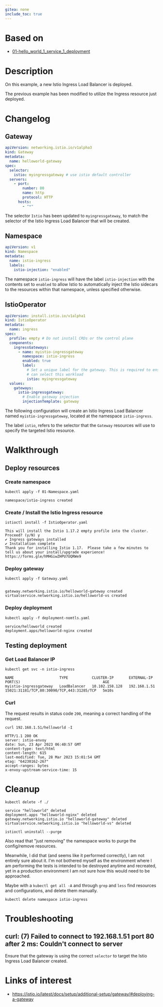 ```yaml
---
gitea: none
include_toc: true
---
```


# Based on

- [01-hello_world_1_service_1_deployment](../../01-Getting_Started/01-hello_world_1_service_1_deployment)

# Description

On this example, a new Istio Ingress Load Balancer is deployed.

The previous example has been modified to utilize the Ingress resource just deployed.


# Changelog

## Gateway

```yaml
apiVersion: networking.istio.io/v1alpha3
kind: Gateway
metadata:
  name: helloworld-gateway
spec:
  selector:
    istio: myingressgateway # use istio default controller
  servers:
    - port:
        number: 80
        name: http
        protocol: HTTP
      hosts:
        - "*"
```

The selector `Istio` has been updated to `myingressgateway`, to match the selector of the Istio Ingress Load Balancer that will be created.

## Namespace

```yaml
apiVersion: v1
kind: Namespace
metadata:
  name: istio-ingress
  labels:
    istio-injection: "enabled"
```

The namespace `istio-ingress` will have the label `istio-injection` with the contents set to `enabled` to allow Istio to automatically inject the Istio sidecars to the resources within that namespace, unless specified otherwise.

## IstioOperator

```yaml
apiVersion: install.istio.io/v1alpha1
kind: IstioOperator
metadata:
  name: ingress
spec:
  profile: empty # Do not install CRDs or the control plane
  components:
    ingressGateways:
      - name: myistio-ingressgateway
        namespace: istio-ingress
        enabled: true
        label:
          # Set a unique label for the gateway. This is required to ensure Gateways
          # can select this workload
          istio: myingressgateway
  values:
    gateways:
      istio-ingressgateway:
        # Enable gateway injection
        injectionTemplate: gateway
```

The following configuration will create an Istio Ingress Load Balancer named `myistio-ingressgateway`, located at the namespace `istio-ingress`.

The label `istio`, refers to the selector that the `Gateway` resources will use to specify the targeted Istio resource.

# Walkthrough

## Deploy resources

### Create namespace

```shell
kubectl apply -f 01-Namespace.yaml
```
```text
namespace/istio-ingress created
```

### Create / Install the Istio Ingress resource


```shell
istioctl install -f IstioOperator.yaml
```
```text
This will install the Istio 1.17.2 empty profile into the cluster. Proceed? (y/N) y
✔ Ingress gateways installed                                                                                                                                                                                                          
✔ Installation complete                                                                                                                                                                                                               
Thank you for installing Istio 1.17.  Please take a few minutes to tell us about your install/upgrade experience!  https://forms.gle/hMHGiwZHPU7UQRWe9
```

### Deploy gateway

```shell
kubectl apply -f Gateway.yaml
```
```text
 
gateway.networking.istio.io/helloworld-gateway created
virtualservice.networking.istio.io/helloworld-vs created
```

### Deploy deployment

```shell
kubectl apply -f deployment-nomtls.yaml
```
```text
service/helloworld created
deployment.apps/helloworld-nginx created
```

## Testing deployment

### Get Load Balancer IP

```shell
kubectl get svc -n istio-ingress
```
```text
NAME                     TYPE           CLUSTER-IP       EXTERNAL-IP    PORT(S)                                      AGE
myistio-ingressgateway   LoadBalancer   10.102.158.128   192.168.1.51   15021:31181/TCP,80:30090/TCP,443:31285/TCP   5m10s
```

### Curl

The request results in status code `200`, meaning a correct handling of the request.

```shell
curl 192.168.1.51/helloworld -I
```
```text
HTTP/1.1 200 OK
server: istio-envoy
date: Sun, 23 Apr 2023 06:40:57 GMT
content-type: text/html
content-length: 615
last-modified: Tue, 28 Mar 2023 15:01:54 GMT
etag: "64230162-267"
accept-ranges: bytes
x-envoy-upstream-service-time: 15
```
# Cleanup

```shell
kubectl delete -f ./
```
```text
service "helloworld" deleted
deployment.apps "helloworld-nginx" deleted
gateway.networking.istio.io "helloworld-gateway" deleted
virtualservice.networking.istio.io "helloworld-vs" deleted
```

```shell
istioctl uninstall --purge
```

Also read that "just removing" the namespace works to purge the config/remove resources.

Meanwhile, I did that (and seems like it performed correctly), I am not entirely sure about it. I'm not bothered myself as the environment where I am performing the tests is intended to be destroyed anytime and recreated, yet in a production environment I am not sure how this would need to be approached.

Maybe with a `kubectl get all -A` and through `grep` and `less` find resources and configurations, and delete them manually.

```shell
kubectl delete namespace istio-ingress
```

# Troubleshooting

## curl: (7) Failed to connect to 192.168.1.51 port 80 after 2 ms: Couldn't connect to server

Ensure that the gateway is using the correct `selector` to target the Istio Ingress Load Balancer created.  

# Links of interest

- https://istio.io/latest/docs/setup/additional-setup/gateway/#deploying-a-gateway